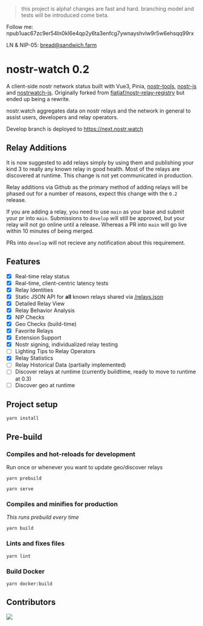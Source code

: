 > this project is alpha! changes are fast and hard. branching model and tests will be introduced come beta. 

Follow me: npub1uac67zc9er54ln0kl6e4qp2y6ta3enfcg7ywnayshvlw9r5w6ehsqq99rx

LN & NIP-05: bread@sandwich.farm  

# nostr-watch 0.2

A client-side nostr network status built with Vue3, Pinia, [nostr-tools](https://github.com/fiatjaf/nostr-tools), [nostr-js](https://github.com/jb55/nostr-js) and [nostrwatch-js](https://github.com/dskvr/nostrwatch-js). Originally forked from [fiatjaf/nostr-relay-registry](http://github.com/fiatjaf/nostr-relay-registry) but ended up being a rewrite.

nostr.watch aggregates data on nostr relays and the network in general to assist users, developers and relay operators. 

Develop branch is deployed to https://next.nostr.watch

## Relay Additions 
It is now suggested to add relays simply by using them and publishing your kind 3 to really any known relay in good health. Most of the relays are discovered at runtime. This change is not yet communicated in production. 

Relay additions via Github as the primary method of adding relays will be phased out for a number of reasons, expect this change with the `0.2` release.

If you are adding a relay, you need to use `main` as your base and submit your pr into `main`. Submissions to `develop` will still be approved, but your relay will not go online until a release. Whereas a PR into `main` will go live within 10 minutes of being merged. 

PRs into `develop` will not recieve any notification about this requirement. 

## Features
- [x] Real-time relay status 
- [x] Real-time, client-centric latency tests 
- [x] Relay Identities
- [x] Static JSON API for **all** known relays shared via [/relays.json](https://nostr.watch/relays.json)
- [x] Detailed Relay View
- [x] Relay Behavior Analysis
- [x] NIP Checks
- [x] Geo Checks (build-time)
- [x] Favorite Relays 
- [x] Extension Support 
- [x] Nostr signing, individualized relay testing 
- [ ] Lighting Tips to Relay Operators
- [x] Relay Statistics 
- [ ] Relay Historical Data (partially implemented)
- [ ] Discover relays at runtime (currently buildtime, ready to move to runtime at 0.3) 
- [ ] Discover geo at runtime

## Project setup
```
yarn install
```

## Pre-build


### Compiles and hot-reloads for development
Run once or whenever you want to update geo/discover relays 
```
yarn prebuild
```
```
yarn serve
```

### Compiles and minifies for production
_This runs prebuild every time_
```
yarn build
```

### Lints and fixes files
```
yarn lint
```

### Build Docker
```
yarn docker:build
```

## Contributors

<a align="center" href="https://github.com/dskvr/nostr-watch/graphs/contributors">
  <img src="https://contrib.rocks/image?repo=dskvr/nostr-watch" />
</a>
